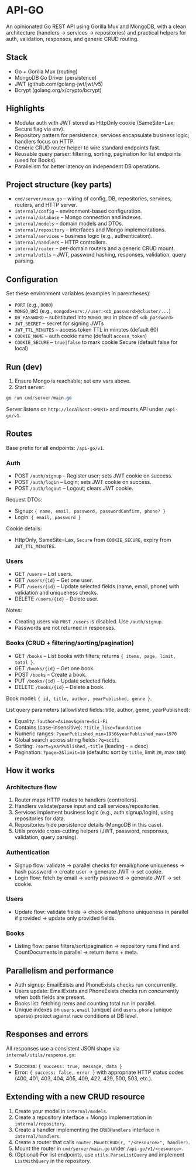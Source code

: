 # API-GO

An opinionated Go REST API using Gorilla Mux and MongoDB, with a clean architecture (handlers → services → repositories) and practical helpers for auth, validation, responses, and generic CRUD routing.

## Stack

- Go + Gorilla Mux (routing)
- MongoDB Go Driver (persistence)
- JWT (github.com/golang-jwt/jwt/v5)
- Bcrypt (golang.org/x/crypto/bcrypt)

## Highlights

- Modular auth with JWT stored as HttpOnly cookie (SameSite=Lax; Secure flag via env).
- Repository pattern for persistence; services encapsulate business logic; handlers focus on HTTP.
- Generic CRUD router helper to wire standard endpoints fast.
- Reusable query parser: filtering, sorting, pagination for list endpoints (used for Books).
- Parallelism for better latency on independent DB operations.

## Project structure (key parts)

- `cmd/server/main.go` – wiring of config, DB, repositories, services, routers, and HTTP server.
- `internal/config` – environment-based configuration.
- `internal/database` – Mongo connection and indexes.
- `internal/models` – domain models and DTOs.
- `internal/repository` – interfaces and Mongo implementations.
- `internal/services` – business logic (e.g., authentication).
- `internal/handlers` – HTTP controllers.
- `internal/router` – per-domain routers and a generic CRUD mount.
- `internal/utils` – JWT, password hashing, responses, validation, query parsing.

## Configuration

Set these environment variables (examples in parentheses):

- `PORT` (e.g., `8080`)
- `MONGO_URI` (e.g., `mongodb+srv://user:<db_password>@cluster/...`)
- `DB_PASSWORD` – substituted into `MONGO_URI` in place of `<db_password>`
- `JWT_SECRET` – secret for signing JWTs
- `JWT_TTL_MINUTES` – access token TTL in minutes (default 60)
- `COOKIE_NAME` – auth cookie name (default `access_token`)
- `COOKIE_SECURE` – `true|false` to mark cookie Secure (default false for local)

## Run (dev)

1. Ensure Mongo is reachable; set env vars above.
2. Start server:

```powershell
go run cmd/server/main.go
```

Server listens on `http://localhost:<PORT>` and mounts API under `/api-go/v1`.

## Routes

Base prefix for all endpoints: `/api-go/v1`.

### Auth

- POST `/auth/signup` – Register user; sets JWT cookie on success.
- POST `/auth/login` – Login; sets JWT cookie on success.
- POST `/auth/logout` – Logout; clears JWT cookie.

Request DTOs:

- Signup: `{ name, email, password, passwordConfirm, phone? }`
- Login: `{ email, password }`

Cookie details:

- HttpOnly, SameSite=Lax, `Secure` from `COOKIE_SECURE`, expiry from `JWT_TTL_MINUTES`.

### Users

- GET `/users` – List users.
- GET `/users/{id}` – Get one user.
- PUT `/users/{id}` – Update selected fields (name, email, phone) with validation and uniqueness checks.
- DELETE `/users/{id}` – Delete user.

Notes:

- Creating users via `POST /users` is disabled. Use `/auth/signup`.
- Passwords are not returned in responses.

### Books (CRUD + filtering/sorting/pagination)

- GET `/books` – List books with filters; returns `{ items, page, limit, total }`.
- GET `/books/{id}` – Get one book.
- POST `/books` – Create a book.
- PUT `/books/{id}` – Update selected fields.
- DELETE `/books/{id}` – Delete a book.

Book model: `{ id, title, author, yearPublished, genre }`.

List query parameters (allowlisted fields: title, author, genre, yearPublished):

- Equality: `?author=Asimov&genre=Sci-Fi`
- Contains (case-insensitive): `?title_like=foundation`
- Numeric ranges: `?yearPublished_min=1950&yearPublished_max=1970`
- Global search across string fields: `?q=scifi`
- Sorting: `?sort=yearPublished,-title` (leading `-` = desc)
- Pagination: `?page=2&limit=10` (defaults: sort by `title`, limit `20`, max `100`)

## How it works

### Architecture flow

1. Router maps HTTP routes to handlers (controllers).
2. Handlers validate/parse input and call services/repositories.
3. Services implement business logic (e.g., auth signup/login), using repositories for data.
4. Repositories hide persistence details (MongoDB in this case).
5. Utils provide cross-cutting helpers (JWT, password, responses, validation, query parsing).

### Authentication

- Signup flow: validate -> parallel checks for email/phone uniqueness -> hash password -> create user -> generate JWT -> set cookie.
- Login flow: fetch by email -> verify password -> generate JWT -> set cookie.

### Users

- Update flow: validate fields -> check email/phone uniqueness in parallel if provided -> update only provided fields.

### Books

- Listing flow: parse filters/sort/pagination -> repository runs Find and CountDocuments in parallel -> return items + meta.

## Parallelism and performance

- Auth signup: EmailExists and PhoneExists checks run concurrently.
- Users update: EmailExists and PhoneExists checks run concurrently when both fields are present.
- Books list: fetching items and counting total run in parallel.
- Unique indexes on `users.email` (unique) and `users.phone` (unique sparse) protect against race conditions at DB level.

## Responses and errors

All responses use a consistent JSON shape via `internal/utils/response.go`:

- Success: `{ success: true, message, data }`
- Error: `{ success: false, error }` with appropriate HTTP status codes (400, 401, 403, 404, 405, 409, 422, 429, 500, 503, etc.).

## Extending with a new CRUD resource

1. Create your model in `internal/models`.
2. Create a repository interface + Mongo implementation in `internal/repository`.
3. Create a handler implementing the `CRUDHandlers` interface in `internal/handlers`.
4. Create a router that calls `router.MountCRUD(r, "/<resource>", handler)`.
5. Mount the router in `cmd/server/main.go` under `/api-go/v1/<resource>`.
6. (Optional) For list endpoints, use `utils.ParseListQuery` and implement `ListWithQuery` in the repository.
